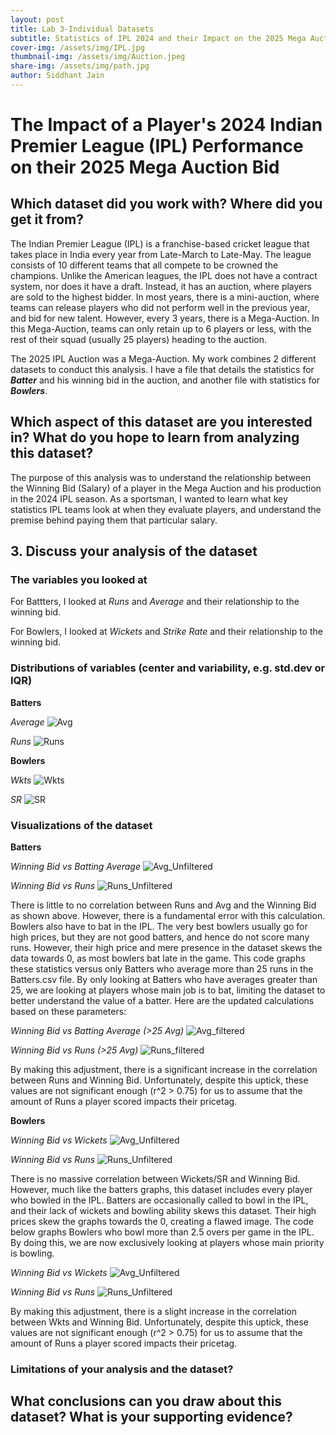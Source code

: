```yaml
---
layout: post
title: Lab 3-Individual Datasets
subtitle: Statistics of IPL 2024 and their Impact on the 2025 Mega Auction
cover-img: /assets/img/IPL.jpg
thumbnail-img: /assets/img/Auction.jpeg
share-img: /assets/img/path.jpg 
author: Siddhant Jain
---
```

# **The Impact of a Player's 2024 Indian Premier League (IPL) Performance on their 2025 Mega Auction Bid**

## **Which dataset did you work with? Where did you get it from?**
The Indian Premier League (IPL) is a franchise-based cricket league that takes place in India every year from Late-March to Late-May. The league consists of 10 different teams that all compete to be crowned the champions. Unlike the American leagues, the IPL does not have a contract system, nor does it have a draft. Instead, it has an auction, where players are sold to the highest bidder. In most years, there is a mini-auction, where teams can release players who did not perform well in the previous year, and bid for new talent. However, every 3 years, there is a Mega-Auction. In this Mega-Auction, teams can only retain up to 6 players or less, with the rest of their squad (usually 25 players) heading to the auction. 

The 2025 IPL Auction was a Mega-Auction. My work combines 2 different datasets to conduct this analysis. I have a file that details the statistics for ***Batter*** and his winning bid in the auction, and another file with statistics for ***Bowlers***.

## **Which aspect of this dataset are you interested in? What do you hope to learn from analyzing this dataset?**

The purpose of this analysis was to understand the relationship between the Winning Bid (Salary) of a player in the Mega Auction and his production in the 2024 IPL season. As a sportsman, I wanted to learn what key statistics IPL teams look at when they evaluate players, and understand the premise behind paying them that particular salary. 


## **3. Discuss your analysis of the dataset**
### **The variables you looked at**

For Battters, I looked at *Runs* and *Average* and their relationship to the winning bid.

For Bowlers, I looked at *Wickets* and *Strike Rate* and their relationship to the winning bid.

### **Distributions of variables (center and variability, e.g. std.dev or IQR)**


**Batters**

*Average*
![Avg](/assets/img/BoxPlot_Avg.png)


*Runs*
![Runs](/assets/img/BoxPlot_Runs.png)



**Bowlers**

*Wkts*
![Wkts](/assets/img/BoxPlot_Wkts.png)


*SR*
![SR](/assets/img/BoxPlot_SR.png)



### **Visualizations of the dataset**

**Batters**

*Winning Bid vs Batting Average*
![Avg_Unfiltered](/assets/img/Batter:Winning_Bid_vs_Avg.png)

*Winning Bid vs Runs*
![Runs_Unfiltered](/assets/img/Batter:Winning_Bid_vs_Runs.png)

There is little to no correlation between Runs and Avg and the Winning Bid as shown above. However, there is a fundamental error with this calculation.  Bowlers also have to bat in the IPL. The very best bowlers usually go for high prices, but they are not good batters, and hence do not score many runs. However, their high price and mere presence in the dataset skews the data towards 0, as most bowlers bat late in the game. This code graphs these statistics versus only Batters who average more than 25 runs in the Batters.csv file. By only looking at Batters who have averages greater than 25, we are looking at players whose main job is to bat, limiting the dataset to better understand the value of a batter. Here are the updated calculations based on these parameters:

*Winning Bid vs Batting Average (>25 Avg)*
![Avg_filtered](/assets/img/Filtered:Winning_Bid_vs_Avg.png)

*Winning Bid vs Runs (>25 Avg)*
![Runs_filtered](/assets/img/Filtered:Winning_Bid_vs_Runs.png)

By making this adjustment, there is a significant increase in the correlation between Runs and Winning Bid. Unfortunately, despite this uptick, these values are not significant enough (r^2 > 0.75) for us to assume that the amount of Runs a player scored impacts their pricetag.


**Bowlers**

*Winning Bid vs Wickets*
![Avg_Unfiltered](/assets/img/Bowler:Winning_Bid_vs_Wkts.png)

*Winning Bid vs Runs*
![Runs_Unfiltered](/assets/img/Bowler:Winning_Bid_vs_SR.png)

There is no massive correlation between Wickets/SR and Winning Bid. However, much like the batters graphs, this dataset includes every player who bowled in the IPL. Batters are occasionally called to bowl in the IPL, and their lack of wickets and bowling ability skews this dataset. Their high prices skew the graphs towards the 0, creating a flawed image. The code below graphs Bowlers who bowl more than 2.5 overs per game in the IPL. By doing this, we are now exclusively looking at players whose main priority is bowling. 

*Winning Bid vs Wickets*
![Avg_Unfiltered](/assets/img/Filter:Winning_Bid_vs_Wkts.png)

*Winning Bid vs Runs*
![Runs_Unfiltered](/assets/img/Filter:Winning_Bid_vs_SR.png)

By making this adjustment, there is a slight increase in the correlation between Wkts and Winning Bid. Unfortunately, despite this uptick, these values are not significant enough (r^2 > 0.75) for us to assume that the amount of Runs a player scored impacts their pricetag.

### **Limitations of your analysis and the dataset?**


## **What conclusions can you draw about this dataset? What is your supporting evidence?**
